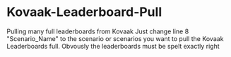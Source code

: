 # Kovaak-Leaderboard-Pull
Pulling many full leaderboards from Kovaak
Just change line 8 "Scenario_Name" to the scenario or scenarios you want to pull the Kovaak Leaderboards full. 
Obvously the leaderboards must be spelt exactly right
